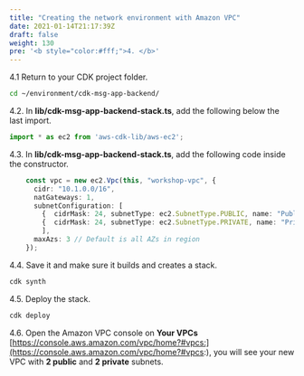 ```yaml
---
title: "Creating the network environment with Amazon VPC"
date: 2021-01-14T21:17:39Z
draft: false
weight: 130
pre: '<b style="color:#fff;">4. </b>'
---
```


4.1 Return to your CDK project folder.

``` bash
cd ~/environment/cdk-msg-app-backend/
```

4.2\. In **lib/cdk-msg-app-backend-stack.ts**, add the following below the last import.

``` typescript
import * as ec2 from 'aws-cdk-lib/aws-ec2';
```

4.3\. In **lib/cdk-msg-app-backend-stack.ts**, add the following code inside the constructor.

``` typescript
    const vpc = new ec2.Vpc(this, "workshop-vpc", {
      cidr: "10.1.0.0/16",
      natGateways: 1,
      subnetConfiguration: [
        {  cidrMask: 24, subnetType: ec2.SubnetType.PUBLIC, name: "Public" },
        {  cidrMask: 24, subnetType: ec2.SubnetType.PRIVATE, name: "Private" }
        ],
      maxAzs: 3 // Default is all AZs in region
    });
```

4.4\. Save it and make sure it builds and creates a stack.

``` bash
cdk synth
```

4.5\. Deploy the stack.

``` bash
cdk deploy
```

4.6\. Open the Amazon VPC console on **Your VPCs** [https://console.aws.amazon.com/vpc/home?#vpcs:](https://console.aws.amazon.com/vpc/home?#vpcs:), you will see your new VPC with **2 public** and **2 private** subnets.
